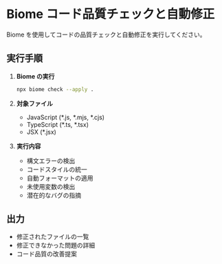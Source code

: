 # Biome コード品質チェックと自動修正

Biome を使用してコードの品質チェックと自動修正を実行してください。

## 実行手順

1. **Biome の実行**
   ```bash
   npx biome check --apply .
   ```

2. **対象ファイル**
   - JavaScript (*.js, *.mjs, *.cjs)
   - TypeScript (*.ts, *.tsx)
   - JSX (*.jsx)

3. **実行内容**
   - 構文エラーの検出
   - コードスタイルの統一
   - 自動フォーマットの適用
   - 未使用変数の検出
   - 潜在的なバグの指摘

## 出力
- 修正されたファイルの一覧
- 修正できなかった問題の詳細
- コード品質の改善提案
